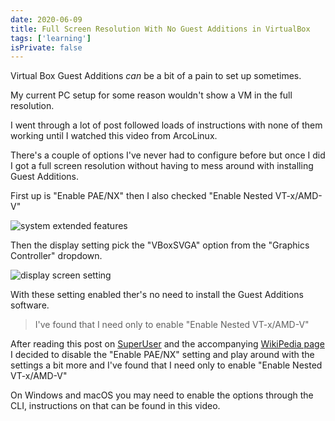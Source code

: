 ```yaml
---
date: 2020-06-09
title: Full Screen Resolution With No Guest Additions in VirtualBox
tags: ['learning']
isPrivate: false
---
```


<script>
  import YouTube from '$lib/components/youtube.svelte'
</script>

Virtual Box Guest Additions _can_ be a bit of a pain to set up
sometimes.

My current PC setup for some reason wouldn't show a VM in the full
resolution.

I went through a lot of post followed loads of instructions with none
of them working until I watched this video from ArcoLinux.

<YouTube youTubeId="zW03Vs2CVZo" />

There's a couple of options I've never had to configure before but
once I did I got a full screen resolution without having to mess
around with installing Guest Additions.

First up is "Enable PAE/NX" then I also checked "Enable Nested
VT-x/AMD-V"

![system extended features]

Then the display setting pick the "VBoxSVGA" option from the "Graphics
Controller" dropdown.

![display screen setting]

With these setting enabled ther's no need to install the Guest
Additions software.

> I've found that I need only to enable "Enable Nested VT-x/AMD-V"

After reading this post on [SuperUser] and the accompanying [WikiPedia
page] I decided to disable the "Enable PAE/NX" setting and play around
with the settings a bit more and I've found that I need only to enable
"Enable Nested VT-x/AMD-V"

On Windows and macOS you may need to enable the options through the
CLI, instructions on that can be found in this video.

<YouTube youTubeId="JMT2qimIL9Q" />

<!-- Links -->

[superuser]:
  https://superuser.com/questions/1118712/when-do-i-have-to-use-pae-nx/1381508#1381508
[wikipedia page]:
  https://en.wikipedia.org/wiki/Physical_Address_Extension

<!-- Images -->

[system extended features]:
  https://res.cloudinary.com/defkmsrpw/image/upload/q_auto,f_auto/v1614858540/scottspence.com/system-extended-features-0cb51df6f5316a8fef9f226039dfe5a8.png
[display screen setting]:
  https://res.cloudinary.com/defkmsrpw/image/upload/q_auto,f_auto/v1614858540/scottspence.com/display-screen-d102c2aab478fd9477c4f5bc0db649ed.png
